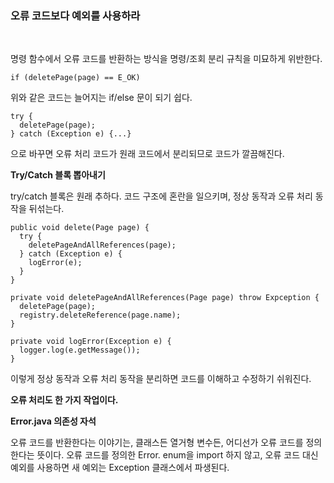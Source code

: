 ### 오류 코드보다 예외를 사용하라
<br>

명령 함수에서 오류 코드를 반환하는 방식을 명령/조회 분리 규칙을 미묘하게 위반한다.

```text
if (deletePage(page) == E_OK)
```

위와 같은 코드는 늘어지는 if/else 문이 되기 쉽다.

```text
try {
  deletePage(page);
} catch (Exception e) {...}
```

으로 바꾸면 오류 처리 코드가 원래 코드에서 분리되므로 코드가 깔끔해진다.
<br>

**Try/Catch 블록 뽑아내기**

try/catch 블록은 원래 추하다. 코드 구조에 혼란을 일으키며, 정상 동작과 오류 처리 동작을 뒤섞는다.

```text
public void delete(Page page) {
  try {
    deletePageAndAllReferences(page);
  } catch (Exception e) {
    logError(e);
  }
}

private void deletePageAndAllReferences(Page page) throw Expception {
  deletePage(page);
  registry.deleteReference(page.name);
}

private void logError(Exception e) {
  logger.log(e.getMessage());
}
```

이렇게 정상 동작과 오류 처리 동작을 분리하면 코드를 이해하고 수정하기 쉬워진다.

**오류 처리도 한 가지 작업이다.**

**Error.java 의존성 자석**

오류 코드를 반환한다는 이야기는, 클래스든 열거형 변수든, 어디선가 오류 코드를 정의한다는 뜻이다. 오류 코드를 정의한 Error. enum을 import 하지 않고, 오류 코드 대신 예외를 사용하면 새 예외는 Exception 클래스에서 파생된다.

